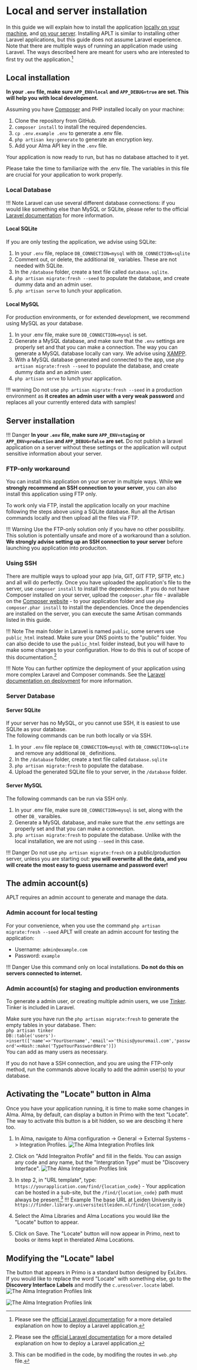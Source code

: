 # Local and server installation

In this guide we will explain how to install the application [locally on your machine](#local-installation), and [on your server](#server-installation).
Installing APLT is similar to installing other Laravel applications, but this guide does not assume Laravel experience.
Note that there are multiple ways of running an application made using Laravel. The ways described here are meant for users who are interested to first try out the application.[^1]

## Local installation

**In your `.env` file, make sure `APP_ENV=local` and `APP_DEBUG=true` are set. This will help you with local development.**

Assuming you have [Composer](https://getcomposer.org/) and PHP installed locally on your machine:

1. Clone the repository from GitHub.  
2. `composer install` to install the required dependencies.  
3. `cp .env.example .env` to generate a .env file.  
4. `php artisan key:generate` to generate an encryption key.
5. Add your Alma API key in the `.env` file.

Your application is now ready to run, but has no database attached to it yet.  

Please take the time to familiarize with the .env file. The variables in this file are crucial for your application to work properly.

### Local Database

!!! Note
    Laravel can use several different database connections: if you would like something else than MySQL or SQLite, please refer to the official [Laravel documentation](https://laravel.com/docs/7.x/database) for more information.

#### Local SQLite

If you are only testing the application, we advise using SQLite:

1. In your `.env` file, replace `DB_CONNECTION=mysql` with `DB_CONNECTION=sqlite`
2. Comment out, or delete, the additional `DB_` variables. These are not needed with SQLite.
3. In the `/database` folder, create a text file called `database.sqlite`.  
4. `php artisan migrate:fresh --seed` to populate the database, and create dummy data and an admin user.  
5. `php artisan serve` to lunch your application.  

#### Local MySQL

For production environments, or for extended development, we recommend using MySQL as your database.

1. In your .env file, make sure `DB_CONNECTION=mysql` is set.  
2. Generate a MySQL database, and make sure that the `.env` settings are properly set and that you can make a connection. The way you can generate a MySQL database locally can vary. We advise using [XAMPP](https://www.apachefriends.org/index.html).
3. With a MySQL database generated and connected to the app, use `php artisan migrate:fresh --seed` to populate the database, and create dummy data and an admin user.  
4. `php artisan serve` to lunch your application.  

!!! warning
    Do not use `php artisan migrate:fresh --seed` in a production environment as **it creates an admin user with a very weak password** and replaces all your currently entered data with samples!

## Server installation

!!! Danger
    **In your `.env` file, make sure `APP_ENV=staging` or `APP_ENV=production` and `APP_DEBUG=false` are set.** Do not publish a laravel application on a server without these settings or the application will output sensitive information about your server.

### FTP-only workaround

You can install this application on your server in multiple ways. While **we strongly recommend an SSH connection to your server**, you can also install this application using FTP only.

To work only via FTP, install the application locally on your machine following the steps above using a SQLite database. Run all the Artisan commands locally and then upload all the files via FTP.

!!! Warning
    Use the FTP-only solution only if you have no other possibility. This solution is potentially unsafe and more of a workaround than a solution. **We strongly advise setting up an SSH connection to your server** before launching you application into produciton.

### Using SSH

There are multiple ways to upload your app (via, GIT, GIT FTP, SFTP, etc.) and all will do perfectly.
Once you have uploaded the application's file to the server, use `composer install` to install the dependencies. If you do not have Composer installed on your server, upload the `composer.phar` file - available on the [Composer website](https://getcomposer.org/) - to your application folder and use `php composer.phar install` to install the dependencies. Once the dependencies are installed on the server, you can execute the same Artisan commands listed in this guide.

!!! Note
    The main folder in Laravel is named `public`, some servers use `public_html` instead. Make sure your DNS points to the "public" folder.
    You can also decide to use the `public_html` folder instead, but you will have to make some changes to your configuration. How to do this is out of scope of this documentation.[^1]

!!! Note
    You can further optimize the deployment of your application using more complex Laravel and Composer commands. See the [Laravel documentation on deployment](https://laravel.com/docs/7.x/deployment) for more information.

### Server Database

#### Server SQLite

If your server has no MySQL, or you cannot use SSH, it is easiest to use SQLite as your database.  
The following commands can be run both locally or via SSH.

1. In your `.env` file replace `DB_CONNECTION=mysql` with `DB_CONNECTION=sqlite` and remove any additional `DB_` definitions.
2. In the `/database` folder, create a text file called `database.sqlite`  
3. `php artisan migrate:fresh` to populate the database.  
4. Upload the generated SQLite file to your server, in the `/database` folder.  

#### Server MySQL

The following commands can be run via SSH only.

1. In your .env file, make sure `DB_CONNECTION=mysql` is set, along with the other `DB_` varaibles.
2. Generate a MySQL database, and make sure that the .env settings are properly set and that you can make a connection.
3. `php artisan migrate:fresh` to populate the database. Unlike with the local installation, we are not using `--seed` in this case.

!!! Danger
    Do not use `php artisan migrate:fresh` on a public/production server, unless you are starting out: **you will overwrite all the data, and you will create the most easy to guess username and password ever!**

## The admin account(s)

APLT requires an admin account to generate and manage the data.

### Admin account for local testing

For your convenience, when you use the command `php artisan migrate:fresh --seed` APLT will create an admin account for testing the application:

* Username: `admin@example.com`
* Password: `example`

!!! Danger
    Use this command only on local installations. **Do not do this on servers connected to internet.**

### Admin account(s) for staging and production environments

To generate a admin user, or creating multiple admin users, we use [Tinker](https://laravel.com/docs/7.x/artisan#tinker). Tinker is included in Laravel.  

Make sure you have run the `php artisan migrate:fresh` to generate the empty tables in your database. Then:  
`php artisan tinker`  
`DB::table('users')->insert(['name'=>'YourUsername','email'=>'thisis@youremail.com','password'=>Hash::make('TypeYourPasswordHere')])`  
You can add as many users as necessary.

If you do not have a SSH connection, and you are using the FTP-only method, run the commands above locally to add the admin user(s) to your database.

## Activating the "Locate" button in Alma

Once you have your application running, it is time to make some changes in Alma. Alma, by default, can display a button in Primo with the text "Locate". The way to activate this button is a bit hidden, so we are descbing it here too.

1) In Alma, navigate to Alma configuration -> General -> External Systems -> Integration Profiles.
![The Alma Integration Profiles link](assets/img/alma-admin-integ-prof.png)

2) Click on "Add Integraiton Profile" and fill in the fields. You can assign any code and any name, but the "Intergration Type" must be "Discovery Interface".
![The Alma Integration Profiles link](assets/img/alma-admin-integ-prof-generate.png)

3) In step 2, in "URL template", type:
`https://yourapplication.com/find/{location_code}` - Your application can be hosted in a sub-site, but the `/find/{location_code}` path must always be present.[^2]
!!! Example
    The base URL at Leiden University is `https://finder.library.universiteitleiden.nl/find/{location_code}`

4) Select the Alma Libraries and Alma Locations you would like the "Locate" button to appear.  

5) Click on Save. The "Locate" button will now appear in Primo, next to books or items kept in therelated Alma Locations.

## Modifying the "Locate" label

The button that appears in Primo is a standard button designed by ExLibrs. If you would like to replace the word "Locate" with something else, go to the **Discovery Interface Labels** and modify the `c.uresolver.locate` label.
![The Alma Integration Profiles link](assets/img/alma-admin-locate.png)

![The Alma Integration Profiles link](assets/img/primo-locate-button.png)

[^1]:
    Please see the [official Laravel documentation](https://laravel.com/docs/7.x) for a more detailed explanation on how to deploy a Laravel application.
[^2]: This can be modified in the code, by modifing the routes in `web.php` file.
